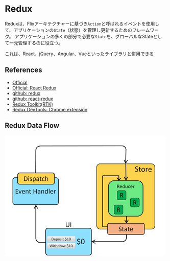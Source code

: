 # Redux
Reduxは、Flixアーキテクチャーに基づき`Action`と呼ばれるイベントを使用して、アプリケーションの`State`（状態）を管理し更新するためのフレームワーク。 アプリケーションの多くの部分で必要な`State`を、グローバルなStateとして一元管理するのに役立つ。

これは、React、jQuery、Angular、Vueといったライブラリと併用できる

## References
- [Official](https://redux.js.org/)
- [Official: React Redux](https://react-redux.js.org/)
- [github: redux](https://github.com/reduxjs/redux)
- [github: react-redux](https://github.com/reduxjs/react-redux)
- [Redux Toolkit(RTK)](https://redux-toolkit.js.org/)
- [Redux DevTools: Chrome extension](https://chrome.google.com/webstore/detail/redux-devtools/lmhkpmbekcpmknklioeibfkpmmfibljd)

## Redux Data Flow
![redux data flow](../../../../images/redux-basics-animation-1.gif 'redux data flow')
